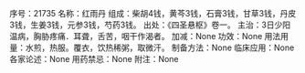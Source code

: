 序号：21735
名称：红雨丹
组成：柴胡4钱，黄芩3钱，石膏3钱，甘草3钱，丹皮3钱，生姜3钱，元参3钱，芍药3钱。
出处：《四圣悬枢》卷一。
主治：3日少阳温病，胸胁疼痛．耳聋，舌苦，咽干作渴者。
加减：None
功效：None
用法用量：水煎，热服。覆衣，饮热稀粥，取微汗。
制备方法：None
临床应用：None
各家论述：None
用药禁忌：None
附注：None
